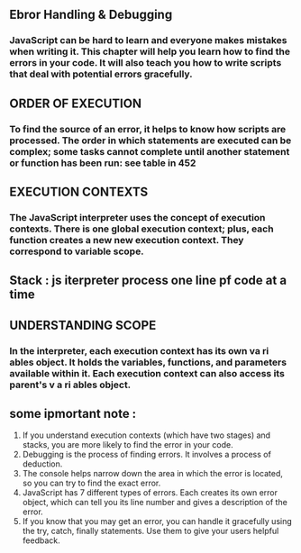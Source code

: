 ## Ebror Handling & Debugging

### JavaScript can be hard to learn and everyone makes mistakes when writing it. This chapter will help you learn how to find the errors in your code. It will also teach you how to write scripts that deal with potential errors gracefully.

## ORDER OF EXECUTION
### To find the source of an error, it helps to know how scripts are processed. The order in which statements are executed can be complex; some tasks cannot complete until another statement or function has been run: see table in 452

## EXECUTION CONTEXTS
### The JavaScript interpreter uses the concept of execution contexts. There is one global execution context; plus, each function creates a new new execution context. They correspond to variable scope.

## Stack : js iterpreter process one line pf code  at a time
## UNDERSTANDING SCOPE 
### In the interpreter, each execution context has its own va ri ables object. It holds the variables, functions, and parameters available within it. Each execution context can also access its parent's v a ri ables object.

## some ipmortant note : 
1. If you understand execution contexts (which have two stages) and stacks, you are more likely to find the error in your code.
2. Debugging is the process of finding errors. It involves a process of deduction.
3. The console helps narrow down the area in which the error is located, so you can try to find the exact error.
4. JavaScript has 7 different types of errors. Each creates its own error object, which can tell you its line number and gives a description of the error.
5. If you know that you may get an error, you can handle it gracefully using the try, catch, finally statements. Use them to give your users helpful feedback. 